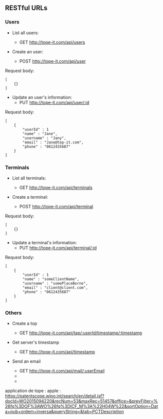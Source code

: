 ## RESTful URLs

### Users

* List all users:
    * GET http://tope-it.com/api/users

* Create an user:
    * POST http://tope-it.com/api/user

Request body:

    [
        {}
    ]

* Update an user's information:
    * PUT http://tope-it.com/api/user/:id

Request body:

    [
        {
            "userId" : 1
            "name" : "Jane",
            "username" : "Jany",
            "email" : "Jane@top-it.com",
            "phone" : "0612435687"
        }
    ]

### Terminals

* List all terminals:
    * GET http://tope-it.com/api/terminals

* Create a terminal:
    * POST http://tope-it.com/api/terminal

Request body:

    [
        {}
    ]

* Update a terminal's information:
    * PUT http://tope-it.com/api/terminal/:id

Request body:

    [
        {
            "userId" : 1
            "name" : "someClientName",
            "username" : "somePlaceBorne",
            "email" : "client@client.com",
            "phone" : "0612435687"
        }
    ]

### Others

* Create a top
    * GET http://tope-it.com/api/tap/:userId/timestamp/:timestamp

* Get server's timestamp
    * GET http://tope-it.com/api/timestamp

* Send an email
    * GET http://tope-it.com/api/mail/:userEmail
    * 
    * 








application de tope : apple : https://patentscope.wipo.int/search/en/detail.jsf?docId=WO2015094220&recNum=53&maxRec=51457&office=&prevFilter=%26fq%3DOF%3AWO%26fq%3DICF_M%3A%22H04W%22&sortOption=Data+pub+ordem+inversa&queryString=&tab=PCTDescription
